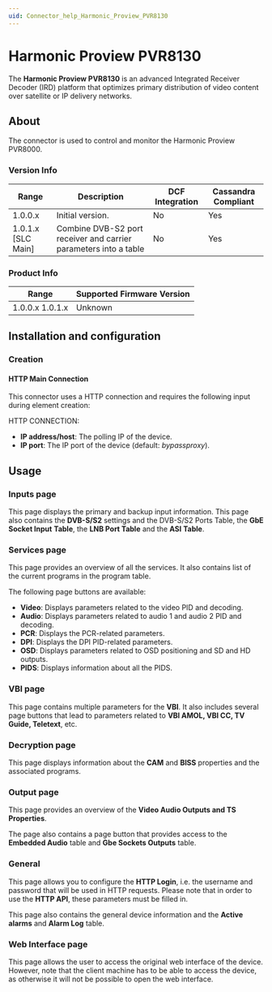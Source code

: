```yaml
---
uid: Connector_help_Harmonic_Proview_PVR8130
---
```


# Harmonic Proview PVR8130

The **Harmonic Proview PVR8130** is an advanced Integrated Receiver Decoder (IRD) platform that optimizes primary distribution of video content over satellite or IP delivery networks.

## About

The connector is used to control and monitor the Harmonic Proview PVR8000.

### Version Info

| **Range**     | **Description**                                                  | **DCF Integration** | **Cassandra Compliant** |
|----------------------|------------------------------------------------------------------|---------------------|-------------------------|
| 1.0.0.x              | Initial version.                                                 | No                  | Yes                     |
| 1.0.1.x [SLC Main]   | Combine DVB-S2 port receiver and carrier parameters into a table | No                  | Yes                     |

### Product Info

| Range | Supported Firmware Version |
|------------------|-----------------------------|
| 1.0.0.x 1.0.1.x  | Unknown                     |

## Installation and configuration

### Creation

#### HTTP Main Connection

This connector uses a HTTP connection and requires the following input during element creation:

HTTP CONNECTION:

- **IP address/host**: The polling IP of the device.
- **IP port**: The IP port of the device (default: *bypassproxy*).

## Usage

### Inputs page

This page displays the primary and backup input information. This page also contains the **DVB-S/S2** settings and the DVB-S/S2 Ports Table, the **GbE Socket Input** **Table**, the **LNB Port Table** and the **ASI** **Table**.

### Services page

This page provides an overview of all the services. It also contains list of the current programs in the program table.

The following page buttons are available:

- **Video**: Displays parameters related to the video PID and decoding.
- **Audio**: Displays parameters related to audio 1 and audio 2 PID and decoding.
- **PCR**: Displays the PCR-related parameters.
- **DPI**: Displays the DPI PID-related parameters.
- **OSD**: Displays parameters related to OSD positioning and SD and HD outputs.
- **PIDS**: Displays information about all the PIDS.

### VBI page

This page contains multiple parameters for the **VBI**. It also includes several page buttons that lead to parameters related to **VBI AMOL, VBI CC, TV Guide, Teletext**, etc.

### Decryption page

This page displays information about the **CAM** and **BISS** properties and the associated programs.

### Output page

This page provides an overview of the **Video Audio Outputs and TS Properties**.

The page also contains a page button that provides access to the **Embedded Audio** table and **Gbe Sockets Outputs** table.

### General

This page allows you to configure the **HTTP Login**, i.e. the username and password that will be used in HTTP requests. Please note that in order to use the **HTTP API**, these parameters must be filled in.

This page also contains the general device information and the **Active alarms** and **Alarm Log** table.

### Web Interface page

This page allows the user to access the original web interface of the device. However, note that the client machine has to be able to access the device, as otherwise it will not be possible to open the web interface.

